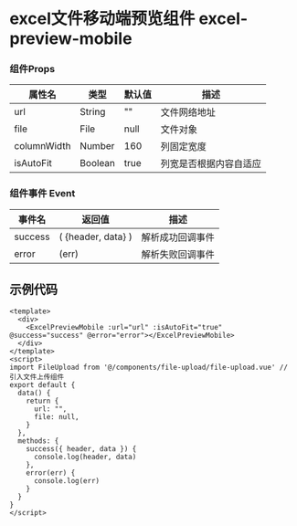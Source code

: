 # excel文件移动端预览组件 excel-preview-mobile


### 组件Props

| 属性名 | 类型 | 默认值 | 描述 |
| --- | --- | --- | --- |
| url | String | "" | 文件网络地址 |
| file | File | null | 文件对象 |
| columnWidth | Number | 160 | 列固定宽度 |
| isAutoFit | Boolean | true | 列宽是否根据内容自适应 |



### 组件事件 Event

| 事件名 | 返回值 | 描述 |
| --- | --- | --- |
| success | ( {header, data} ) | 解析成功回调事件 |
| error | (err) | 解析失败回调事件 |

## 示例代码

```vue
<template>
  <div>
    <ExcelPreviewMobile :url="url" :isAutoFit="true" @success="success" @error="error"></ExcelPreviewMobile>
  </div>
</template>
<script>
import FileUpload from '@/components/file-upload/file-upload.vue' // 引入文件上传组件
export default {
  data() {
    return {
      url: "",
      file: null,
    }
  },
  methods: {
    success({ header, data }) {
      console.log(header, data)
    },
    error(err) {
      console.log(err)
    }
  }
}
</script>
```
